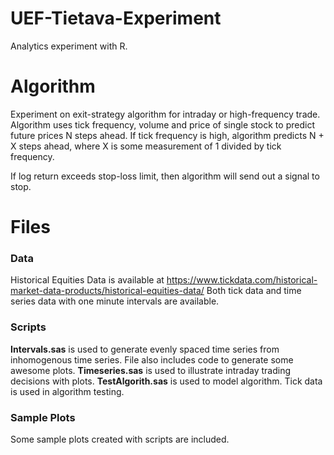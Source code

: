 UEF-Tietava-Experiment
======================

Analytics experiment with R.

# Algorithm
Experiment on exit-strategy algorithm for intraday or high-frequency trade. Algorithm uses tick frequency, volume and price of single stock to predict future prices N steps ahead. If tick frequency is high, algorithm predicts N + X steps ahead, where X is some measurement of 1 divided by tick frequency.

If log return exceeds stop-loss limit, then algorithm will send out a signal to stop.

# Files
### Data
Historical Equities Data is available at https://www.tickdata.com/historical-market-data-products/historical-equities-data/
Both  tick data and time series data with one minute intervals are available.

### Scripts
**Intervals.sas** is used to generate evenly spaced time series from inhomogenous time series. File also includes code to generate some awesome plots.
**Timeseries.sas** is used to illustrate intraday trading decisions with plots.
**TestAlgorith.sas** is used to model algorithm. Tick data is used in algorithm testing.
### Sample Plots
Some sample plots created with scripts are included.
